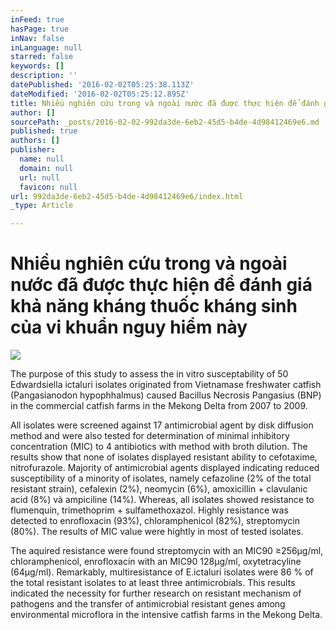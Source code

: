 ```yaml
---
inFeed: true
hasPage: true
inNav: false
inLanguage: null
starred: false
keywords: []
description: ''
datePublished: '2016-02-02T05:25:38.113Z'
dateModified: '2016-02-02T05:25:12.895Z'
title: Nhiều nghiên cứu trong và ngoài nước đã được thực hiện để đánh giá khả năng kháng thuốc kháng sinh của vi khuẩn nguy hiểm này
author: []
sourcePath: _posts/2016-02-02-992da3de-6eb2-45d5-b4de-4d98412469e6.md
published: true
authors: []
publisher:
  name: null
  domain: null
  url: null
  favicon: null
url: 992da3de-6eb2-45d5-b4de-4d98412469e6/index.html
_type: Article

---
```

# Nhiều nghiên cứu trong và ngoài nước đã được thực hiện để đánh giá khả năng kháng thuốc kháng sinh của vi khuẩn nguy hiểm này
![](https://the-grid-user-content.s3-us-west-2.amazonaws.com/ef656a4b-0947-4198-a0f8-38db21041bdb.jpg)

The purpose of this study to assess the in vitro susceptability of 50 Edwardsiella ictaluri isolates originated from Vietnamase freshwater catfish (Pangasianodon hypophhalmus) caused Bacillus Necrosis Pangasius (BNP) in the commercial catfish farms in the Mekong Delta from 2007 to 2009\. 

All isolates were screened against 17 antimicrobial agent by disk diffusion method and were also tested for determination of minimal inhibitory concentration (MIC) to 4 antibiotics with method with broth dilution. The results show that none of isolates displayed resistant ability to cefotaxime, nitrofurazole. Majority of antimicrobial agents displayed indicating reduced susceptibility of a minority of isolates, namely cefazoline (2% of the total resistant strain), cefalexin (2%), neomycin (6%), amoxicillin + clavulanic acid (8%) và ampiciline (14%). Whereas, all isolates showed resistance to flumenquin, trimethoprim + sulfamethoxazol. Highly resistance was detected to enrofloxacin (93%), chloramphenicol (82%), streptomycin (80%). The results of MIC value were hightly in most of tested isolates. 

The aquired resistance were found streptomycin with an MIC90 ≥256μg/ml, chloramphenicol, enrofloxacin with an MIC90 128μg/ml, oxytetracyline (64μg/ml). Remarkably, multiresistance of E.ictaluri isolates were 86 % of the total resistant isolates to at least three antimicrobials. This results indicated the necessity for further research on resistant mechanism of pathogens and the transfer of antimicrobial resistant genes among environmental microflora in the intensive catfish farms in the Mekong Delta.